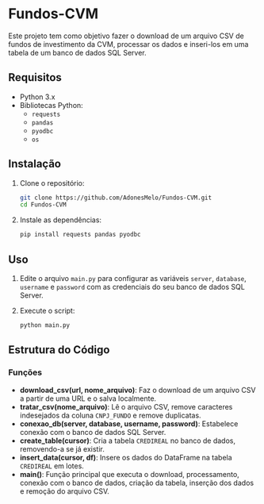 # Fundos-CVM

Este projeto tem como objetivo fazer o download de um arquivo CSV de fundos de investimento da CVM, processar os dados e inseri-los em uma tabela de um banco de dados SQL Server.

## Requisitos

- Python 3.x
- Bibliotecas Python:
  - `requests`
  - `pandas`
  - `pyodbc`
  - `os`

## Instalação

1. Clone o repositório:
   ```bash
   git clone https://github.com/AdonesMelo/Fundos-CVM.git
   cd Fundos-CVM
   ```

2. Instale as dependências:
   ```bash
   pip install requests pandas pyodbc
   ```

## Uso

1. Edite o arquivo `main.py` para configurar as variáveis `server`, `database`, `username` e `password` com as credenciais do seu banco de dados SQL Server.

2. Execute o script:
   ```bash
   python main.py
   ```

## Estrutura do Código

### Funções

- **download_csv(url, nome_arquivo)**: Faz o download de um arquivo CSV a partir de uma URL e o salva localmente.
- **tratar_csv(nome_arquivo)**: Lê o arquivo CSV, remove caracteres indesejados da coluna `CNPJ_FUNDO` e remove duplicatas.
- **conexao_db(server, database, username, password)**: Estabelece conexão com o banco de dados SQL Server.
- **create_table(cursor)**: Cria a tabela `CREDIREAL` no banco de dados, removendo-a se já existir.
- **insert_data(cursor, df)**: Insere os dados do DataFrame na tabela `CREDIREAL` em lotes.
- **main()**: Função principal que executa o download, processamento, conexão com o banco de dados, criação da tabela, inserção dos dados e remoção do arquivo CSV.
